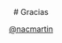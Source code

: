 <center class="vcenter">
# Gracias

<a href="http://twitter.com/nacmartin">@nacmartin</a>
</center>



